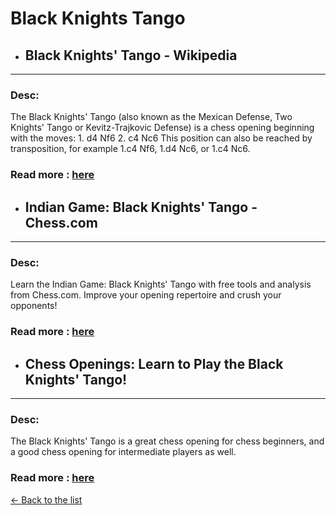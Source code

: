 # Black Knights Tango
- ## **Black Knights' Tango - Wikipedia** 

---
### Desc: 
 The Black Knights' Tango (also known as the Mexican Defense, Two Knights' Tango or Kevitz-Trajkovic Defense) is a chess opening beginning with the moves: 1. d4 Nf6 2. c4 Nc6 This position can also be reached by transposition, for example 1.c4 Nf6, 1.d4 Nc6, or 1.c4 Nc6. 
### Read more : [here](https://en.wikipedia.org/wiki/Black_Knights'_Tango) 
- ## **Indian Game: Black Knights' Tango - Chess.com** 

---
### Desc: 
 Learn the Indian Game: Black Knights' Tango with free tools and analysis from Chess.com. Improve your opening repertoire and crush your opponents! 
### Read more : [here](https://www.chess.com/openings/Indian-Game-Black-Knights-Tango) 
- ## **Chess Openings: Learn to Play the Black Knights' Tango!** 

---
### Desc: 
 The Black Knights' Tango is a great chess opening for chess beginners, and a good chess opening for intermediate players as well. 
### Read more : [here](https://www.youtube.com/watch?v=kbCN8Bw_Vf4) 


[← Back to the list](../chess-openings.md)